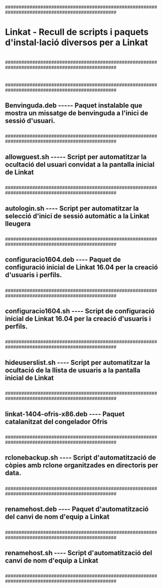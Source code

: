 #################################################################################################
#                                                                                
#    Linkat - Recull de scripts i paquets d'instal·lació diversos per a Linkat   
#                                                                                
#################################################################################################

#
#################################################################################################
##
## Benvinguda.deb  ----- Paquet instalable que mostra un missatge de benvinguda a l'inici de sessió d'usuari.
##
#################################################################################################
##
## allowguest.sh  ----- Script per automatitzar la ocultació del usuari convidat a la pantalla inicial de Linkat 
##
#################################################################################################
##
## autologin.sh  ----  Script per automatitzar la selecció d'inici de sessió automàtic a la Linkat lleugera
##
#################################################################################################
##
## configuracio1604.deb  ----  Paquet de configuració inicial de Linkat 16.04 per la creació d'usuaris i perfils.
##
#################################################################################################
##
## configuracio1604.sh  ----  Script de configuració inicial de Linkat 16.04 per la creació d'usuaris i perfils. 	
##
#################################################################################################
##
## hideuserslist.sh  ----  Script per automatitzar la ocultació de la llista de usuaris a la pantalla inicial de Linkat 	
##
#################################################################################################
##
## linkat-1404-ofris-x86.deb  ----  Paquet catalanitzat del congelador Ofris 	
##
#################################################################################################
##
## rclonebackup.sh  ----  Script d'automatització de còpies amb rclone organitzades en directoris per data. 	
##
#################################################################################################
##
## renamehost.deb  ----  Paquet d'automatització del canvi de nom d'equip a Linkat 	
##
#################################################################################################
##
## renamehost.sh  ----  Script d'automatització del canvi de nom d'equip a Linkat 	
##
#################################################################################################
